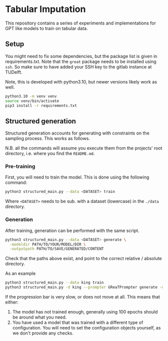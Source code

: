 # Tabular Imputation

This repository contains a series of experiments and implementations for GPT like models to train on 
tabular data.


## Setup
You might need to fix some dependencies, but the package list is given in requirements.txt. Note that the `great` package
needs to be installed using `ssh`. So make sure to have added your SSH key to the gitlab instance at TUDelft.


Note, this is developed with python3.10, but newer versions likely work as well.
```bash
python3.10 -m venv venv
source venv/bin/activate
pip3 install -r requirements.txt
```


## Structured generation
Structured generation accounts for generating with constraints on the sampling process. This works as follows.


N.B. all the commands will assume you execute them from the projects' root directory, i.e. where you find the `README.md`.

### Pre-training

First, you will need to train the model. This is done using the following command:


```bash
python3 structured_main.py --data <DATASET> train
```

Where `<DATASET>` needs to be sub. with a dataset (lowercase) in the `./data` directory.

### Generation

After training, generation can be performed with the same script.


```bash
python3 structured_main.py --data <DATASET> generate \
  -modeldir PATH/TO/YOUR/MODEL/DIR \
  -outputpath PATH/TO/SAVE/GENERATED/CONTENT
```

Check that the paths above exist, and point to the correct relative / absolute directory.

As an example

```bash
python3 structured_main.py --data king train
python3 structured_main.py -d king --prompter GReaTPrompter generate -modeldir models/king_v_baseline -outpath ./results
```
If the progression bar is very slow, or does not move at all. This means that either:

1. The model has not trained enough, generally using 100 epochs should be around what you need.
2. You have used a model that was trained with a different type of configuration. You will need to set the configuration
    objects yourself, as we don't provide any checks.